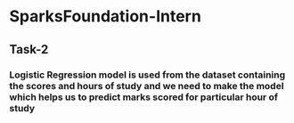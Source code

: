 # SparksFoundation-Intern

## Task-2 
### Logistic Regression model is used from the dataset containing the scores and hours of study and we need to make the model which helps us to predict marks scored for particular hour of study
